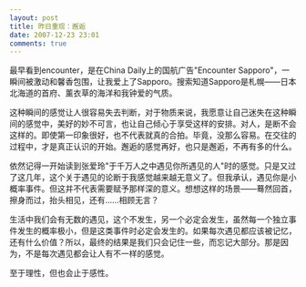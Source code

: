 ```yaml
---
layout: post
title: 昨日重现：邂逅
date: 2007-12-23 23:01
comments: true
---
```

最早看到encounter，是在China Daily上的国航广告"Encounter Sapporo"，一瞬间被激动和馨香包围，让我爱上了Sapporo。搜索知道Sapporo是札幌——日本北海道的首府、薰衣草的海洋和我钟爱的气质。

这种瞬间的感觉让人很容易失去判断，对于物质来说，我愿意让自己迷失在这种瞬间的感觉中，美好的妙不可言，也让自己倾心于享受这样的安排。对人，是断不会这样的。即使第一印象很好，也不代表就真的合拍。毕竟，没那么容易。在交往的过程中，才是真正认识的开始。邂逅的感觉再好，也只是邂逅，不再有多的什么。

依然记得一开始读到张爱玲"于千万人之中遇见你所遇见的人"时的感觉。只是又过了这几年，这个关于遇见的论断于我感觉越来越无意义了。但我承认，遇见你是小概率事件。但这并不代表需要赋予那样深的意义。想想这样的场景——蓦然回首，擦身而过，抬头相见，还有……相顾无言？

生活中我们会有无数的遇见，这个不发生，另一个必定会发生，虽然每一个独立事件发生的概率极小，但是这类事件时必定会发生的。如果每次遇见都应该被记忆，还有什么价值？所以，最终的结果是我们只会记住一些，而忘记大部分。那是因为，不是每次遇见都会让人有不一样的感觉。

至于理性，但也会止于感性。
